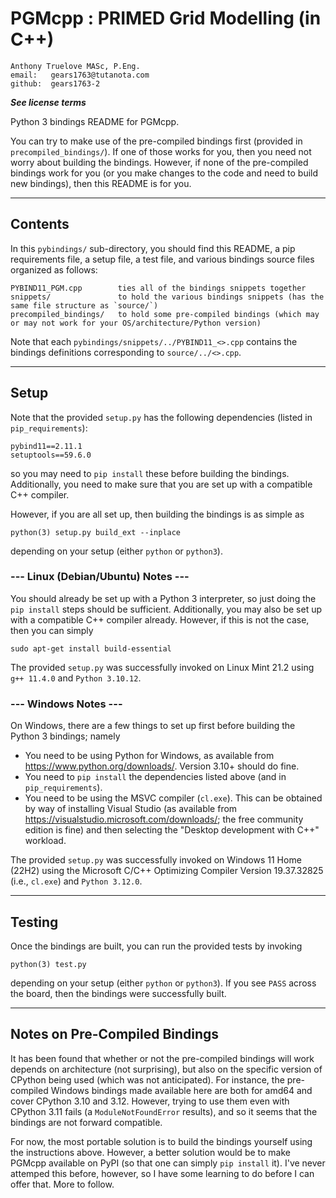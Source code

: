 # PGMcpp : PRIMED Grid Modelling (in C++)

    Anthony Truelove MASc, P.Eng.
    email:   gears1763@tutanota.com
    github:  gears1763-2

***See license terms***


Python 3 bindings README for PGMcpp.

You can try to make use of the pre-compiled bindings first (provided in 
`precompiled_bindings/`). If one of those works for you, then you need not worry about 
building the bindings. However, if none of the pre-compiled bindings work for you (or 
you make changes to the code and need to build new bindings), then this README is for
you.

--------


## Contents

In this `pybindings/` sub-directory, you should find this README, a pip requirements file,
a setup file, a test file, and various bindings source files organized as follows:

    PYBIND11_PGM.cpp        ties all of the bindings snippets together
    snippets/               to hold the various bindings snippets (has the same file structure as `source/`)
    precompiled_bindings/   to hold some pre-compiled bindings (which may or may not work for your OS/architecture/Python version)

Note that each `pybindings/snippets/../PYBIND11_<>.cpp` contains the bindings
definitions corresponding to `source/../<>.cpp`.

--------


## Setup

Note that the provided `setup.py` has the following dependencies (listed in 
`pip_requirements`):

    pybind11==2.11.1
    setuptools==59.6.0

so you may need to `pip install` these before building the bindings. Additionally, you
need to make sure that you are set up with a compatible C++ compiler.

However, if you are all set up, then building the bindings is as simple as

    python(3) setup.py build_ext --inplace

depending on your setup (either `python` or `python3`).

### --- Linux (Debian/Ubuntu) Notes ---

You should already be set up with a Python 3 interpreter, so just doing the `pip install`
steps should be sufficient. Additionally, you may also be set up with a compatible
C++ compiler already. However, if this is not the case, then you can simply

    sudo apt-get install build-essential

The provided `setup.py` was successfully invoked on Linux Mint 21.2 using `g++ 11.4.0` 
and `Python 3.10.12`.

### --- Windows Notes ---

On Windows, there are a few things to set up first before building the Python 3 bindings;
namely

  * You need to be using Python for Windows, as available from <https://www.python.org/downloads/>. Version 3.10+ should do fine.
  * You need to `pip install` the dependencies listed above (and in `pip_requirements`).
  * You need to be using the MSVC compiler (`cl.exe`). This can be obtained by way of installing Visual Studio (as available from <https://visualstudio.microsoft.com/downloads/>; the free community edition is fine) and then selecting the "Desktop development with C++" workload.

The provided `setup.py` was successfully invoked on Windows 11 Home (22H2) using the
Microsoft C/C++ Optimizing Compiler Version 19.37.32825 (i.e., `cl.exe`) and
`Python 3.12.0`.

--------


## Testing

Once the bindings are built, you can run the provided tests by invoking

    python(3) test.py

depending on your setup (either `python` or `python3`). If you see `PASS` across the 
board, then the bindings were successfully built.

--------


## Notes on Pre-Compiled Bindings

It has been found that whether or not the pre-compiled bindings will work depends on
architecture (not surprising), but also on the specific version of CPython being used
(which was not anticipated). For instance, the pre-compiled Windows bindings made 
available here are both for amd64 and cover CPython 3.10 and 3.12. However, trying to
use them even with CPython 3.11 fails (a `ModuleNotFoundError` results), and so it seems
that the bindings are not forward compatible.

For now, the most portable solution is to build the bindings yourself using the
instructions above. However, a better solution would be to make PGMcpp available on PyPI
(so that one can simply `pip install` it). I've never attemped this before, however, so
I have some learning to do before I can offer that. More to follow.
